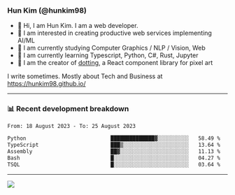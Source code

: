 ### Hun Kim (@hunkim98)

- 👋 Hi, I am Hun Kim. I am a web developer. 
- 🤔 I am interested in creating productive web services implementing AI/ML
- 🔭 I am currently studying Computer Graphics / NLP / Vision, Web 
- 🌱 I am currently learning Typescript, Python, C#, Rust, Jupyter
- 🎨 I am the creator of [dotting](hunkim98.github.io/dotting), a React component library for pixel art

I write sometimes. Mostly about Tech and Business at https://hunkim98.github.io/

---
### 📊 Recent development breakdown
<!--START_SECTION:waka-->

```txt
From: 18 August 2023 - To: 25 August 2023

Python                           ██████████████▓░░░░░░░░░░   58.49 %
TypeScript                       ███▒░░░░░░░░░░░░░░░░░░░░░   13.64 %
Assembly                         ██▓░░░░░░░░░░░░░░░░░░░░░░   11.13 %
Bash                             █░░░░░░░░░░░░░░░░░░░░░░░░   04.27 %
TSQL                             █░░░░░░░░░░░░░░░░░░░░░░░░   03.64 %
```

<!--END_SECTION:waka-->
---

<!-- <div align='center'> -->
  <img align="center" src="https://github-readme-stats.vercel.app/api?username=hunkim98&theme=dark&show_icons=true"/>
<!-- </div> -->
<!--
**hunkim98/hunkim98** is a ✨ _special_ ✨ repository because its `README.md` (this file) appears on your GitHub profile.

Here are some ideas to get you started:

- 🔭 I’m currently working on ...
- 🌱 I’m currently learning ...
- 👯 I’m looking to collaborate on ...
- 🤔 I’m looking for help with ...
- 💬 Ask me about ...
- 📫 How to reach me: ...
- 😄 Pronouns: ...
- ⚡ Fun fact: ...
-->
